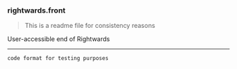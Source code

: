 ### rightwards.front

>This is a readme file for consistency reasons

User-accessible end of Rightwards

***

`code format for testing purposes`
